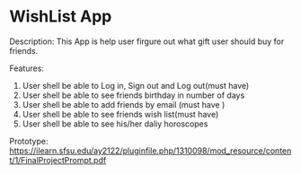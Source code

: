 # WishList App

Description: This App is help user firgure out what gift user should buy for friends.

Features:
1. User shell be able to Log in, Sign out and Log out(must have)
2. User shell be able to see friends birthday in number of days
3. User shell be able to add friends by email (must have )
4. User shell be able to see friends wish list(must have)
5. User shell be able to see his/her daliy horoscopes


Prototype:
https://ilearn.sfsu.edu/ay2122/pluginfile.php/1310098/mod_resource/content/1/FinalProjectPrompt.pdf

